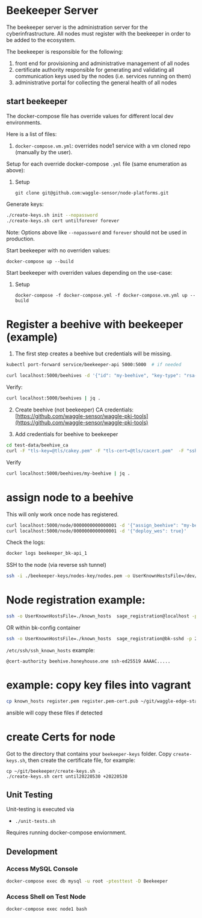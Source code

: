 # Beekeeper Server

The beekeeper server is the administration server for the cyberinfrastructure.
All nodes must register with the beekeeper in order to be added to the ecosystem.

The beekeeper is responsible for the following:
1. front end for provisioning and administrative management of all nodes
2. certificate authority responsible for generating and validating all
communication keys used by the nodes (i.e. services running on them)
3. administrative portal for collecting the general health of all nodes


## start beekeeper

The docker-compose file has override values for different local dev environments. 

Here is a list of files:
1. `docker-compose.vm.yml`: overrides node1 service with a vm cloned repo (manually by the user).

Setup for each override docker-compose `.yml` file (same enumeration as above):
1. Setup
    ```
    git clone git@github.com:waggle-sensor/node-platforms.git
    ```

Generate keys:
```bash
./create-keys.sh init --nopassword
./create-keys.sh cert untilforever forever
```
Note: Options above like `--nopassword` and `forever` should not be used in production.

Start beekeeper with no overriden values:
```
docker-compose up --build
```

Start beekeeper with overriden values depending on the use-case:
1. Setup
    ```
    docker-compose -f docker-compose.yml -f docker-compose.vm.yml up --build
    ```

# Register a beehive with beekeeper (example)

1) The first step creates a beehive but credentials will be missing.
```bash
kubectl port-forward service/beekeeper-api 5000:5000  # if needed

curl localhost:5000/beehives -d '{"id": "my-beehive", "key-type": "rsa-sha2-256", "rmq-host":"host", "rmq-port": 5, "upload-host":"host", "upload-port": 6}'
```
Verify:
```bash
curl localhost:5000/beehives | jq .
```

2) Create beehive (not beekeeper) CA credentials: [https://github.com/waggle-sensor/waggle-pki-tools](https://github.com/waggle-sensor/waggle-pki-tools)

3) Add credentials for beehive to beekeeper
```bash
cd test-data/beehive_ca
curl -F "tls-key=@tls/cakey.pem" -F "tls-cert=@tls/cacert.pem"  -F "ssh-key=@ssh/ca" -F "ssh-pub=@ssh/ca.pub" -F "ssh-cert=@ssh/ca-cert.pub"  localhost:5000/beehives/my-beehive
```

Verify
```bash
curl localhost:5000/beehives/my-beehive | jq .
```
# assign node to a beehive

This will only work once node has registered.

```bash
curl localhost:5000/node/0000000000000001 -d '{"assign_beehive": "my-beehive"}'
curl localhost:5000/node/0000000000000001 -d '{"deploy_wes": true}'
```

Check the logs:
```bash
docker logs beekeeper_bk-api_1
```

SSH to the node (via reverse ssh tunnel)
```bash
ssh -i ./beekeeper-keys/nodes-key/nodes.pem -o UserKnownHostsFile=/dev/null -o StrictHostKeyChecking=no -o IdentitiesOnly=true -o ProxyCommand="ssh -o UserKnownHostsFile=/dev/null -o StrictHostKeyChecking=no root@localhost -p 2201 -i ./beekeeper-keys/admin/admin.pem  netcat -U /home_dirs/node-0000000000000001/rtun.sock" root@foo
```


# Node registration example:


```bash
ssh -o UserKnownHostsFile=./known_hosts  sage_registration@localhost -p 20022 -i id_rsa_sage_registration register 0000000000000001
```


OR within bk-config container
```bash
ssh -o UserKnownHostsFile=./known_hosts  sage_registration@bk-sshd -p 22 -i registration_keys/id_rsa_sage_registration register 0000000000000001
```


`/etc/ssh/ssh_known_hosts` example:
```text
@cert-authority beehive.honeyhouse.one ssh-ed25519 AAAAC.....
```



# example: copy key files into vagrant

```bash
cp known_hosts register.pem register.pem-cert.pub ~/git/waggle-edge-stack/ansible/private/
```

ansible will copy these files if detected

# create Certs for node

Got to the directory that contains your `beekeeper-keys` folder. Copy `create-keys.sh`, then create the certificate file, for example:
```
cp ~/git/beekeeper/create-keys.sh .
./create-keys.sh cert until20220530 +20220530
```



## Unit Testing

Unit-testing is executed via
- `./unit-tests.sh`

Requires running docker-compose enviornment.

## Development

### Access MySQL Console

```sh
docker-compose exec db mysql -u root -ptesttest -D Beekeeper
```

### Access Shell on Test Node

```sh
docker-compose exec node1 bash
```
